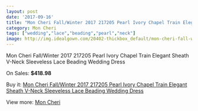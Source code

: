 ```yaml
---
layout: post
date: '2017-09-16'
title: "Mon Cheri Fall/Winter 2017 217205 Pearl Ivory Chapel Train Elegant Sheath V-Neck Sleeveless Lace Beading Wedding Dress"
category: Mon Cheri
tags: ["wedding","lace","beading","pearl","neck"]
image: http://img.idealgown.com/20402-thickbox_default/mon-cheri-fall-winter-2017-217205-pearl-ivory-chapel-train-elegant-sheath-v-neck-sleeveless-lace-beading-wedding-dress.jpg
---
```

Mon Cheri Fall/Winter 2017 217205 Pearl Ivory Chapel Train Elegant Sheath V-Neck Sleeveless Lace Beading Wedding Dress

On Sales: **$418.98**
<a href="https://www.idealgown.com/en/mon-cheri/7773-mon-cheri-fall-winter-2017-217205-pearl-ivory-chapel-train-elegant-sheath-v-neck-sleeveless-lace-beading-wedding-dress.html"><amp-img layout="responsive" width="600" height="600" src="//img.idealgown.com/20402-thickbox_default/mon-cheri-fall-winter-2017-217205-pearl-ivory-chapel-train-elegant-sheath-v-neck-sleeveless-lace-beading-wedding-dress.jpg" alt="Mon Cheri Fall/Winter 2017 217205 Pearl Ivory Chapel Train Elegant Sheath V-Neck Sleeveless Lace Beading Wedding Dress 0" /></a>
<a href="https://www.idealgown.com/en/mon-cheri/7773-mon-cheri-fall-winter-2017-217205-pearl-ivory-chapel-train-elegant-sheath-v-neck-sleeveless-lace-beading-wedding-dress.html"><amp-img layout="responsive" width="600" height="600" src="//img.idealgown.com/20405-thickbox_default/mon-cheri-fall-winter-2017-217205-pearl-ivory-chapel-train-elegant-sheath-v-neck-sleeveless-lace-beading-wedding-dress.jpg" alt="Mon Cheri Fall/Winter 2017 217205 Pearl Ivory Chapel Train Elegant Sheath V-Neck Sleeveless Lace Beading Wedding Dress 1" /></a>
<a href="https://www.idealgown.com/en/mon-cheri/7773-mon-cheri-fall-winter-2017-217205-pearl-ivory-chapel-train-elegant-sheath-v-neck-sleeveless-lace-beading-wedding-dress.html"><amp-img layout="responsive" width="600" height="600" src="//img.idealgown.com/20404-thickbox_default/mon-cheri-fall-winter-2017-217205-pearl-ivory-chapel-train-elegant-sheath-v-neck-sleeveless-lace-beading-wedding-dress.jpg" alt="Mon Cheri Fall/Winter 2017 217205 Pearl Ivory Chapel Train Elegant Sheath V-Neck Sleeveless Lace Beading Wedding Dress 2" /></a>
<a href="https://www.idealgown.com/en/mon-cheri/7773-mon-cheri-fall-winter-2017-217205-pearl-ivory-chapel-train-elegant-sheath-v-neck-sleeveless-lace-beading-wedding-dress.html"><amp-img layout="responsive" width="600" height="600" src="//img.idealgown.com/20403-thickbox_default/mon-cheri-fall-winter-2017-217205-pearl-ivory-chapel-train-elegant-sheath-v-neck-sleeveless-lace-beading-wedding-dress.jpg" alt="Mon Cheri Fall/Winter 2017 217205 Pearl Ivory Chapel Train Elegant Sheath V-Neck Sleeveless Lace Beading Wedding Dress 3" /></a>

Buy it: [Mon Cheri Fall/Winter 2017 217205 Pearl Ivory Chapel Train Elegant Sheath V-Neck Sleeveless Lace Beading Wedding Dress](https://www.idealgown.com/en/mon-cheri/7773-mon-cheri-fall-winter-2017-217205-pearl-ivory-chapel-train-elegant-sheath-v-neck-sleeveless-lace-beading-wedding-dress.html "Mon Cheri Fall/Winter 2017 217205 Pearl Ivory Chapel Train Elegant Sheath V-Neck Sleeveless Lace Beading Wedding Dress")

View more: [Mon Cheri](https://www.idealgown.com/en/158-mon-cheri "Mon Cheri")